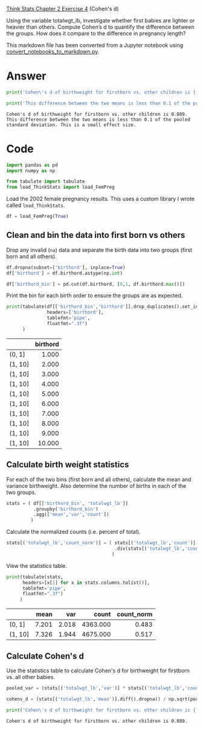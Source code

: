 
[Think Stats Chapter 2 Exercise 4](http://greenteapress.com/thinkstats2/html/thinkstats2003.html#toc24) (Cohen's d)

Using the variable totalwgt_lb, investigate whether first babies are lighter or heavier than others. Compute Cohen’s d to quantify the difference between the groups. How does it compare to the difference in pregnancy length?

This markdown file has been converted from a Jupyter notebook using [convert_notebooks_to_markdown.py](./convert_notebooks_to_markdown.py).

# Answer


```python
print('Cohen\'s d of birthweight for firstborn vs. other children is {:.3f}.'.format(cohens_d))

print('This difference between the two means is less than 0.1 of the pooled standard deviation. This is a small effect size.')
```

    Cohen's d of birthweight for firstborn vs. other children is 0.089.
    This difference between the two means is less than 0.1 of the pooled standard deviation. This is a small effect size.


# Code


```python
import pandas as pd
import numpy as np

from tabulate import tabulate
from load_ThinkStats import load_FemPreg
```

Load the 2002 female pregnancy results. This uses a custom library I wrote called `load_ThinkStats`.


```python
df = load_FemPreg(True)
```

## Clean and bin the data into first born vs others

Drop any invalid (`na`) data and separate the birth data into two groups (first born and all others).


```python
df.dropna(subset=['birthord'], inplace=True)
df['birthord'] = df.birthord.astype(np.int)

df['birthord_bin'] = pd.cut(df.birthord, [0,1, df.birthord.max()])
```

Print the bin for each birth order to ensure the groups are as expected.


```python
print(tabulate(df[['birthord_bin','birthord']].drop_duplicates().set_index('birthord_bin'), 
               headers=['birthord'],
               tablefmt='pipe',
               floatfmt=".3f")
      )
```

|         |   birthord |
|:--------|-----------:|
| (0, 1]  |      1.000 |
| (1, 10] |      2.000 |
| (1, 10] |      3.000 |
| (1, 10] |      4.000 |
| (1, 10] |      5.000 |
| (1, 10] |      6.000 |
| (1, 10] |      7.000 |
| (1, 10] |      8.000 |
| (1, 10] |      9.000 |
| (1, 10] |     10.000 |


## Calculate birth weight statistics

For each of the two bins (first born and all others), calculate the mean and variance birthweight. Also determine the number of births in each of the two groups.


```python
stats = ( df[['birthord_bin', 'totalwgt_lb']]
          .groupby('birthord_bin')
          .agg(['mean','var','count'])
         )
```

Calculate the normalized counts (i.e. percent of total).


```python
stats[('totalwgt_lb','count_norm')] = ( stats[('totalwgt_lb','count')]
                                        .div(stats[('totalwgt_lb','count')].sum())
                                       )
```

View the statistics table.


```python
print(tabulate(stats,
      headers=[x[1] for x in stats.columns.tolist()],
      tablefmt='pipe',
      floatfmt=".3f")
     )
```

|         |   mean |   var |    count |   count_norm |
|:--------|-------:|------:|---------:|-------------:|
| (0, 1]  |  7.201 | 2.018 | 4363.000 |        0.483 |
| (1, 10] |  7.326 | 1.944 | 4675.000 |        0.517 |


## Calculate Cohen's d

Use the statistics table to calculate Cohen's d for birthweight for firstborn vs. all other babies.


```python
pooled_var = (stats[('totalwgt_lb','var')] * stats[('totalwgt_lb','count_norm')]).sum()

cohens_d = (stats[('totalwgt_lb','mean')].diff().dropna() / np.sqrt(pooled_var)).values[0]

print('Cohen\'s d of birthweight for firstborn vs. other children is {:.3f}.'.format(cohens_d))
```

    Cohen's d of birthweight for firstborn vs. other children is 0.089.

